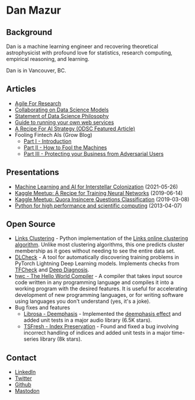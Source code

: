 # Dan Mazur

## Background

Dan is a machine learning engineer and recovering theoretical astrophysicist with profound love for statistics, research computing, empirical reasoning, and learning.

Dan is in Vancouver, BC.

## Articles

* [Agile For Research](agile_research.md)
* [Collaborating on Data Science Models](modeling_collaboration.md)
* [Statement of Data Science Philosophy](philosophy.md)
* [Guide to running your own web services](running_webservices.md)
* [A Recipe For AI Strategy (ODSC Featured Article)](https://opendatascience.com/a-recipe-for-ai-strategy/)
* Fooling Fintech AIs (Grow Blog)
  * [Part I - Introduction](https://medium.com/grow-blog/fooling-fintech-ais-945db04a5e51)
  * [Part II - How to Fool the Machines](https://medium.com/grow-blog/part-2-how-to-fool-the-machines-2cb0a3914eb0)
  * [Part III - Protecting your Business from Adversarial Users](https://medium.com/grow-blog/fooling-fintech-ais-part-3-protecting-your-business-from-adversarial-users-5c56a91b78c9)

## Presentations

* [Machine Learning and AI for Interstellar Colonization](https://www.youtube.com/watch?v=0d-eM2FToZg&t=3084s) (2021-05-26)
* [Kaggle Meetup: A Recipe for Training Neural Networks](https://www.youtube.com/watch?v=qajDVYLfeVg) (2019-06-14)
* [Kaggle Meetup: Quora Insincere Questions Classification](https://www.youtube.com/watch?v=l7ZmviwSnXw) (2019-03-08)
* [Python for high performance and scientific computing](https://www.youtube.com/watch?v=k_Z8REQo3Ks) (2013-04-07)

## Open Source

* [Links Clustering](https://github.com/QEDan/links_clustering) - Python implementation of the [Links online clustering algorithm](https://arxiv.org/abs/1801.10123). Unlike most clustering algorithms, this one predicts cluster membership as it goes without needing to see the entire data set.
* [DLCheck](https://github.com/QEDan/DLCheck) - A tool for automatically discovering training problems in PyTorch Lightning Deep Learning models. Implements checks from [TFCheck](https://arxiv.org/abs/1909.02562) and [Deep Diagnosis](https://arxiv.org/abs/2112.04036).
* [hwc - The Hello World Compiler](https://github.com/QEDan/hwc) - A compiler that takes input source code written in any programming language and compiles it into a working program with the desired features. It is useful for accelerating development of new programming languages, or for writing software using languages you don't understand (yes, it's a joke).
* Bug fixes and features
  * [Librosa - Deemphasis](https://github.com/librosa/librosa/pull/1293) - Implemented the [deemphasis effect](https://librosa.org/doc/0.10.1/generated/librosa.effects.deemphasis.html#librosa.effects.deemphasis) and added unit tests in a major audio library (6.5K stars).
  * [TSFresh - Index Preservation](https://github.com/blue-yonder/tsfresh/pull/404) - Found and fixed a bug involving incorrect handling of indices and added unit tests in a major time-series library (8k stars).

## Contact

* [LinkedIn](https://www.linkedin.com/in/mazurdan/)
* [Twitter](https://twitter.com/QEDanMazur)
* [Github](https://github.com/QEDan)
* <a rel="me" href="https://mastodon.online/@QEDan">Mastodon</a>
